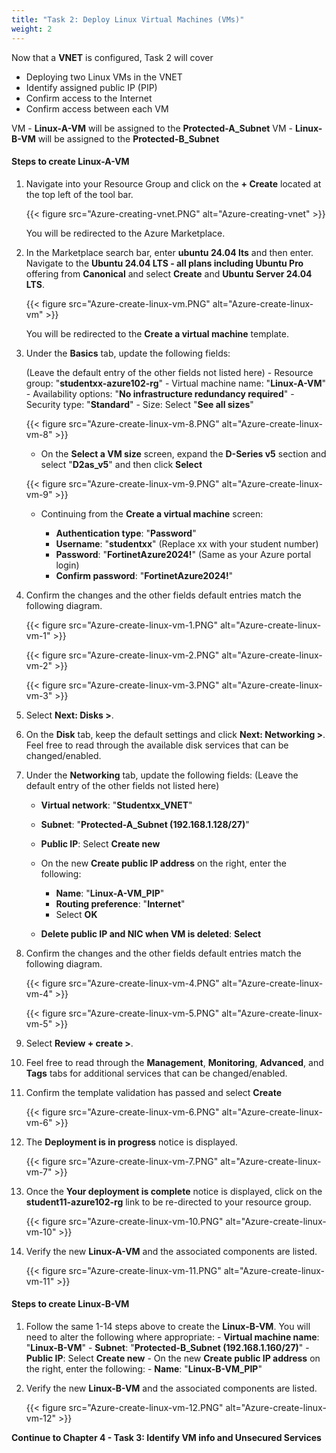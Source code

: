 ```yaml
---
title: "Task 2: Deploy Linux Virtual Machines (VMs)"
weight: 2
---
```


Now that a **VNET** is configured, Task 2 will cover

- Deploying two Linux VMs in the VNET
- Identify assigned public IP (PIP)
- Confirm access to the Internet
- Confirm access between each VM

VM - **Linux-A-VM** will be assigned to the **Protected-A_Subnet**
VM - **Linux-B-VM** will be assigned to the **Protected-B_Subnet**

#### Steps to create Linux-A-VM

1. Navigate into your Resource Group and click on the **+ Create** located at the top left of the tool bar.

    {{< figure src="Azure-creating-vnet.PNG" alt="Azure-creating-vnet" >}}

    You will be redirected to the Azure Marketplace.

1. In the Marketplace search bar, enter **ubuntu 24.04 lts** and then enter.  Navigate to the **Ubuntu 24.04 LTS - all plans including Ubuntu Pro** offering from **Canonical** and select **Create** and **Ubuntu Server 24.04 LTS**.

    {{< figure src="Azure-create-linux-vm.PNG" alt="Azure-create-linux-vm" >}}

    You will be redirected to the **Create a virtual machine** template.

1. Under the **Basics** tab, update the following fields:

    (Leave the default entry of the other fields not listed here)
        - Resource group:  "**studentxx-azure102-rg**"
        - Virtual machine name:  "**Linux-A-VM**"
        - Availability options:  "**No infrastructure redundancy required**"
        - Security type:  "**Standard**"
        - Size:  Select "**See all sizes**"

    {{< figure src="Azure-create-linux-vm-8.PNG" alt="Azure-create-linux-vm-8" >}}

     - On the **Select a VM size** screen, expand the **D-Series v5** section and select "**D2as_v5**" and then click **Select**

    {{< figure src="Azure-create-linux-vm-9.PNG" alt="Azure-create-linux-vm-9" >}}

    - Continuing from the **Create a virtual machine** screen:

        - **Authentication type**:  "**Password**"
        - **Username**:  "**studentxx**"  (Replace xx with your student number)
        - **Password**:  "**FortinetAzure2024!**" (Same as your Azure portal login)
        - **Confirm password**:  "**FortinetAzure2024!**"

1. Confirm the changes and the other fields default entries match the following diagram.

    {{< figure src="Azure-create-linux-vm-1.PNG" alt="Azure-create-linux-vm-1" >}}

    {{< figure src="Azure-create-linux-vm-2.PNG" alt="Azure-create-linux-vm-2" >}}

    {{< figure src="Azure-create-linux-vm-3.PNG" alt="Azure-create-linux-vm-3" >}}

1. Select **Next: Disks >**.

1. On the **Disk** tab, keep the default settings and click **Next: Networking >**.
Feel free to read through the available disk services that can be changed/enabled.

1. Under the **Networking** tab, update the following fields: (Leave the default entry of the other fields not listed here)

    - **Virtual network**:  "**Studentxx_VNET**"
    - **Subnet**:  "**Protected-A_Subnet (192.168.1.128/27)**"
    - **Public IP**:  Select **Create new**

    - On the new **Create public IP address** on the right, enter the following:
        - **Name**:  "**Linux-A-VM_PIP**"
        - **Routing preference**:  "**Internet**"
        - Select **OK**
    - **Delete public IP and NIC when VM is deleted**:  **Select**

1. Confirm the changes and the other fields default entries match the following diagram.

    {{< figure src="Azure-create-linux-vm-4.PNG" alt="Azure-create-linux-vm-4" >}}

    {{< figure src="Azure-create-linux-vm-5.PNG" alt="Azure-create-linux-vm-5" >}}

1. Select **Review + create >**.

1. Feel free to read through the **Management**, **Monitoring**, **Advanced**, and **Tags** tabs for additional services that can be changed/enabled.

1. Confirm the template validation has passed and select **Create**

    {{< figure src="Azure-create-linux-vm-6.PNG" alt="Azure-create-linux-vm-6" >}}

1. The **Deployment is in progress** notice is displayed.

    {{< figure src="Azure-create-linux-vm-7.PNG" alt="Azure-create-linux-vm-7" >}}

1. Once the **Your deployment is complete** notice is displayed, click on the **student11-azure102-rg** link to be re-directed to your resource group.

    {{< figure src="Azure-create-linux-vm-10.PNG" alt="Azure-create-linux-vm-10" >}}

1. Verify the new **Linux-A-VM** and the associated components are listed.

    {{< figure src="Azure-create-linux-vm-11.PNG" alt="Azure-create-linux-vm-11" >}}

#### Steps to create Linux-B-VM

1. Follow the same 1-14 steps above to create the **Linux-B-VM**. You will need to alter the following where appropriate:
            - **Virtual machine name**:  "**Linux-B-VM**"
            - **Subnet**:  "**Protected-B_Subnet (192.168.1.160/27)**"
            - **Public IP**:  Select **Create new**
        - On the new **Create public IP address** on the right, enter the following:
            - **Name**:  "**Linux-B-VM_PIP**"

1. Verify the new **Linux-B-VM** and the associated components are listed.

    {{< figure src="Azure-create-linux-vm-12.PNG" alt="Azure-create-linux-vm-12" >}}

**Continue to Chapter 4 - Task 3: Identify VM info and Unsecured Services**
